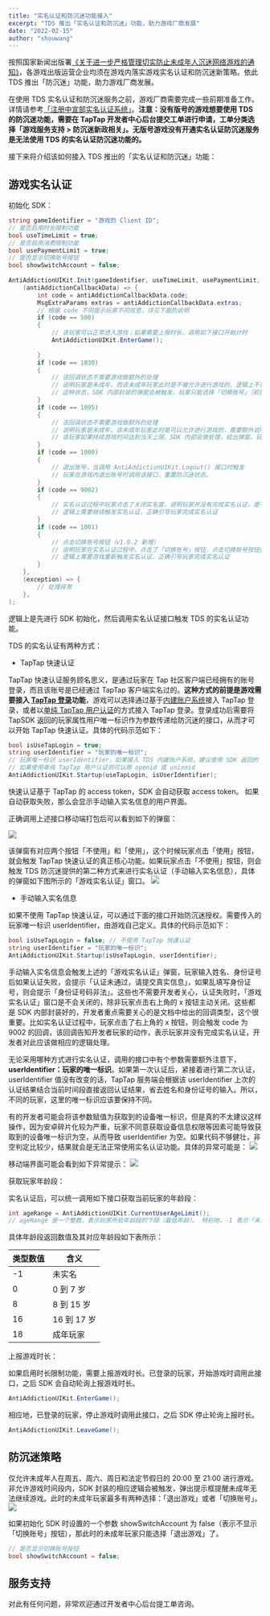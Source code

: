 ```yaml
---
title: "实名认证和防沉迷功能接入"
excerpt: "TDS 推出「实名认证和防沉迷」功能，助力游戏厂商发展"
date: "2022-02-15"
author: "shouwang"
---
```


按照国家新闻出版署[《关于进一步严格管理切实防止未成年人沉迷网络游戏的通知》](https://www.nppa.gov.cn/nppa/contents/279/98792.shtml)，各游戏出版运营企业均须在游戏内落实游戏实名认证和防沉迷新策略。依此 TDS 推出「防沉迷」功能，助力游戏厂商发展。

在使用 TDS 实名认证和防沉迷服务之前，游戏厂商需要完成一些前期准备工作。详情请参考[「注册中宣部实名认证系统」](https://developer.taptap.com/docs/sdk/anti-addiction/features/#%E6%B3%A8%E5%86%8C%E4%B8%AD%E5%AE%A3%E9%83%A8%E5%AE%9E%E5%90%8D%E8%AE%A4%E8%AF%81%E7%B3%BB%E7%BB%9F)。**注意：没有版号的游戏想要使用 TDS 的防沉迷功能，需要在 TapTap 开发者中心后台提交工单进行申请，工单分类选择「游戏服务支持 > 防沉迷新政相关」。无版号游戏没有开通实名认证防沉迷服务是无法使用 TDS 的实名认证防沉迷功能的。**

接下来将介绍该如何接入 TDS 推出的「实名认证和防沉迷」功能：

## 游戏实名认证

初始化 SDK：

```csharp
string gameIdentifier = "游戏的 Client ID";
// 是否启用时长限制功能
bool useTimeLimit = true;
// 是否启用消费限制功能
bool usePaymentLimit = true;
// 是否显示切换账号按钮
bool showSwitchAccount = false;
 
AntiAddictionUIKit.Init(gameIdentifier, useTimeLimit, usePaymentLimit, showSwitchAccount,
    (antiAddictionCallbackData) => {
        int code = antiAddictionCallbackData.code;
        MsgExtraParams extras = antiAddictionCallbackData.extras;
        // 根据 code 不同提示玩家不同信息，详见下面的说明
        if (code == 500)
        {
            // 该玩家可以正常进入游戏；如果需要上报时长，调用如下接口开始计时
            AntiAddictionUIKit.EnterGame();
             
        }
        if (code == 1030)
        {
            // 该回调状态不需要游戏做额外的处理
            // 说明玩家是未成年，而该未成年玩家此时是不被允许进行游戏的，逻辑上不要进行游戏主界面的跳转，
            // 这种状态，SDK 内部封装的弹窗会被触发，玩家只能选择「切换账号」（前提是显示切换账号按钮 bool showSwitchAccount = true）或者「退出游戏」
        }
        if (code == 1095)
        {
            // 该回调状态不需要游戏做额外的处理
            // 说明玩家是未成年，该未成年玩家此时是可以允许进行游戏的，需要额外说明，这种状态开发者不需要关注，也不要做什么逻辑上的处理。
            // 该玩家如果持续游戏时间达到当天上限，SDK 内部会做处理，给出弹窗，玩家只能选择退出游戏
        }
        if (code == 1000)
        {
            // 退出账号，当调用 AntiAddictionUIKit.Logout() 接口时触发
            // 玩家在游戏内退出账号时调用该接口，重置防沉迷状态。
        }
        if (code == 9002)
        {
            // 实名认证过程中玩家点击了关闭实名窗，说明玩家并没有完成实名认证，是不可以进入游戏的。
            // 逻辑上需要继续触发实名认证，正确引导玩家完成实名认证
        }
        if (code == 1001)
        {
            // 点击切换账号按钮（v1.0.2 新增）
            // 说明玩家在实名认证过程中，点击了「切换账号」按钮，点击切换账号按钮会触发该回调，同时实名认证的弹窗会被销毁，
            // 逻辑上需要游戏重新触发实名认证，正确引导玩家完成实名认证
        }
    },
    (exception) => {
        // 处理异常
    },
);
```

逻辑上是先进行 SDK 初始化，然后调用实名认证接口触发 TDS 的实名认证功能。

TDS 的实名认证有两种方式：

* TapTap 快速认证

TapTap 快速认证服务顾名思义，是通过玩家在 Tap 社区客户端已经拥有的账号登录，而且该账号是已经通过 TapTap 客户端实名过的。**这种方式的前提是游戏需要接入 [TapTap 登录](https://developer.taptap.com/docs/sdk/taptap-login/features/)功能**，游戏可以选择通过基于[内建账户系统](https://developer.taptap.com/docs/sdk/authentication/features/)接入 TapTap 登录，或者以[单纯 TapTap 用户认证](https://developer.taptap.com/docs/sdk/taptap-login/guide/tap-login/)的方式接入 TapTap 登录。登录成功后需要将 TapSDK 返回的玩家属性用户唯一标识作为参数传递给防沉迷的接口，从而才可以开始 TapTap 快速认证。具体的代码示范如下：

```csharp
bool isUseTapLogin = true;
string userIdentifier = "玩家的唯一标识";
// 玩家唯一标识 userIdentifier，如果接入 TDS 内建账户系统，建议使用 SDK 返回的 objectId 字段；
// 如果使用单纯 TapTap 用户认证则可以用 openid 或 unionid
AntiAddictionUIKit.Startup(useTapLogin, isUserIdentifier);
```
快速认证基于 TapTap 的 access token，SDK 会自动获取 access token。 如果自动获取失败，那么会显示手动输入实名信息的用户界面。

正确调用上述接口移动端打包后可以看到如下的弹窗：

![](/post-images/tap_antidiction_00.png)

该弹窗有对应两个按钮「不使用」和「使用」，这个时候玩家点击「使用」按钮，就会触发 TapTap 快速认证的真正核心功能。如果玩家点击「不使用」按钮，则会触发 TDS 防沉迷提供的第二种方式来进行实名认证（手动输入实名信息），具体的弹窗如下图所示的「游戏实名认证」窗口。
![](/post-images/tap_antidiction_01.png)

* 手动输入实名信息

如果不使用 TapTap 快速认证，可以通过下面的接口开始防沉迷授权。需要传入的玩家唯一标识 userIdentifier，由游戏自己定义。具体的代码示范如下：

```csharp
bool isUseTapLogin = false; // 不使用 TapTap 快速认证
string userIdentifier = "玩家的唯一标识";
AntiAddictionUIKit.Startup(isUseTapLogin, userIdentifier); 
```

手动输入实名信息会触发上述的「游戏实名认证」弹窗，玩家输入姓名、身份证号后如果认证失败，会提示「认证未通过，请提交真实信息」，如果乱填写身份证号，则会提示「身份证号码非法」。这些也不需要开发者关心，认证失败时，「游戏实名认证」窗口是不会关闭的，除非玩家点击右上角的 x 按钮主动关闭。这些都是 SDK 内部封装好的，开发者重点需要关心的是文档中给出的回调类型，这个很重要。比如实名认证过程中，玩家点击了右上角的 x 按钮，则会触发 code 为 9002 的回调，该回调告知开发者玩家的动作，表示玩家并没有完成实名认证，开发者对此应该做相应的逻辑处理。

无论采用哪种方式进行实名认证，调用的接口中有个参数需要额外注意下，**userIdentifier：玩家的唯一标识**。如果第一次认证后，紧接着进行第二次认证，userIdentifier 值没有改变的话，TapTap 服务端会根据该 userIdentifier 上次的认证结果结合当前时间段直接返回认证结果，省去姓名和身份证号的输入。所以，不同的玩家，这里的唯一标识应该要保持不同。

有的开发者可能会将该参数赋值为获取到的设备唯一标识，但是真的不太建议这样操作，因为安卓碎片化较为严重，玩家不同意获取设备信息权限等因素可能导致获取到的设备唯一标识为空，从而导致 userIdentifier 为空。如果代码不够健壮，非空判定比较少，结果就会是无法正常使用实名认证功能。具体的异常可能是：
![](/post-images/tap_antidiction_02.jpg)

移动端界面可能会看到如下异常提示：
![](/post-images/tap_antidiction_03.png)

获取玩家年龄段：

实名认证后，可以统一调用如下接口获取当前玩家的年龄段：

```csharp
int ageRange = AntiAddictionUIKit.CurrentUserAgeLimit();
// ageRange 是一个整数，表示玩家所处年龄段的下限（最低年龄）。 特别地，-1 表示「未实名」。
```

具体年龄段返回数值及其对应年龄段如下表所示：

| 类型数值 | 含义 |
| - | - |
| -1 | 未实名 |
| 0 | 0 到 7 岁 |
| 8 | 8 到 15 岁 |
| 16 | 16 到 17 岁 |
| 18 | 成年玩家 |

上报游戏时长：

如果启用时长限制功能，需要上报游戏时长。已登录的玩家，开始游戏时调用此接口，之后 SDK 会自动轮询上报游戏时长。

```csharp
AntiAddictionUIKit.EnterGame();
```

相应地，已登录的玩家，停止游戏时调用此接口，之后 SDK 停止轮询上报时长。

```csharp
AntiAddictionUIKit.LeaveGame();
```

## 防沉迷策略

仅允许未成年人在周五、周六、周日和法定节假日的 20:00 至 21:00 进行游戏。非允许游戏时间段内，SDK 封装的相应逻辑会被触发，弹出提示框提醒未成年无法继续游戏。此时的未成年玩家最多有两种选择：「退出游戏」或者「切换账号」。
![](/post-images/tap_antidiction_04.png)

如果初始化 SDK 时设置的一个参数 showSwitchAccount 为 false（表示不显示「切换账号」按钮），那此时的未成年玩家只能选择「退出游戏」了。
```csharp
// 是否显示切换账号按钮
bool showSwitchAccount = false;
```

## 服务支持
对此有任何问题，非常欢迎通过开发者中心后台提工单咨询。
